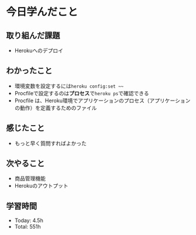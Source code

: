 # 今日学んだこと
## 取り組んだ課題
- Herokuへのデプロイ
## わかったこと
- 環境変数を設定するには`heroku config:set ~~`
- Procfileで設定するのは**プロセス**で`heroku ps`で確認できる
- Procfile は、Heroku環境でアプリケーションのプロセス（アプリケーションの動作）を定義するためのファイル
## 感じたこと
- もっと早く質問すればよかった
## 次やること
- 商品管理機能
- Herokuのアウトプット
## 学習時間
- Today: 4.5h
- Total:  551h